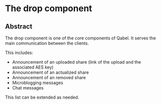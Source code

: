 # The drop component
## Abstract
The drop component is one of the core components of Qabel. It serves the main communication between the clients.

This includes:
* Announcement of an uploaded share (link of the upload and the associated AES key)
* Announcement of an actualized share
* Announcement of an removed share
* Microblogging messages
* Chat messages

This list can be extended as needed.